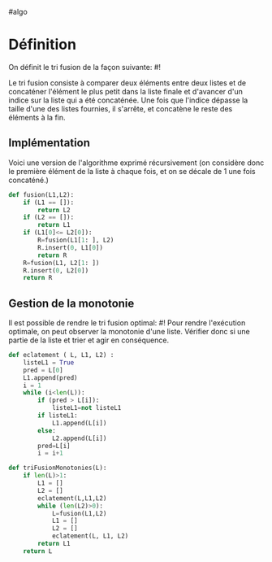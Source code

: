 #algo

# Définition
On définit le tri fusion de la façon suivante: #!

Le tri fusion consiste à comparer deux éléments entre deux listes et de concaténer l'élément le plus petit dans la liste finale et d'avancer d'un indice sur la liste qui a été concaténée.
Une fois que l'indice dépasse la taille d'une des listes fournies, il s'arrête, et concatène le reste des éléments à la fin.
<!--ID: 1715690724124-->


## Implémentation
Voici une version de l'algorithme exprimé récursivement (on considère donc le première élément de la liste à chaque fois, et on se décale de 1 une fois concaténé.)
```python
def fusion(L1,L2):
	if (L1 == []):
		return L2
	if (L2 == []):
		return L1
	if (L1[0]<= L2[0]):
		R=fusion(L1[1: ], L2)
		R.insert(0, L1[0])
		return R
	R=fusion(L1, L2[1: ])
	R.insert(0, L2[0])
	return R
```

## Gestion de la monotonie
Il est possible de rendre le tri fusion optimal: #!
Pour rendre l'exécution optimale, on peut observer la monotonie d'une liste. Vérifier donc si une partie de la liste et trier et agir en conséquence.
<!--ID: 1715690724126-->


```python
def eclatement ( L, L1, L2) :
	listeL1 = True
	pred = L[0]
	L1.append(pred)
	i = 1
	while (i<len(L)):
		if (pred > L[i]):
			listeL1=not listeL1
		if listeL1:
			L1.append(L[i])
		else:
			L2.append(L[i])
		pred=L[i]
		i = i+1
```

```python
def triFusionMonotonies(L):
	if len(L)>1:
		L1 = []
		L2 = []
		eclatement(L,L1,L2)
		while (len(L2)>0):
			L=fusion(L1,L2)
			L1 = []
			L2 = []
			eclatement(L, L1, L2)
		return L1
	return L
```